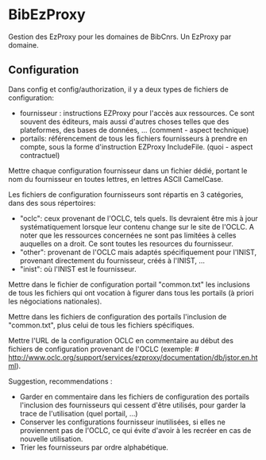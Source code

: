 # BibEzProxy

Gestion des EzProxy pour les domaines de BibCnrs. Un EzProxy par domaine.

## Configuration

Dans config et config/authorization, il y a deux types de fichiers de configuration:
- fournisseur : instructions EZProxy pour l'accès aux ressources. Ce sont souvent des éditeurs, mais aussi d'autres choses telles que des plateformes, des bases de données, ... (comment - aspect technique)
- portails: référencement de tous les fichiers fournisseurs à prendre en compte, sous la forme d'instruction EZProxy IncludeFile. (quoi - aspect contractuel)

Mettre chaque configuration fournisseur dans un fichier dédié, portant le nom du fournisseur en toutes lettres, en lettres ASCII CamelCase.

Les fichiers de configuration fournisseurs sont répartis en 3 catégories, dans des sous répertoires:
- "oclc": ceux provenant de l'OCLC, tels quels. Ils devraient être mis à jour systématiquement lorsque leur contenu change sur le site de l'OCLC. A noter que les ressources concernées ne sont pas limitées à celles auquelles on a droit. Ce sont toutes les resources du fournisseur.
- "other": provenant de l'OCLC mais adaptés spécifiquement pour l'INIST, provenant directement du fournisseur, créés à l'INIST, ...
- "inist": où l'INIST est le fournisseur.

Mettre dans le fichier de configuration portail "common.txt" les inclusions de tous les fichiers qui ont vocation à figurer dans tous les portails (à priori les négociations nationales).

Mettre dans les fichiers de configuration des portails l'inclusion de "common.txt", plus celui de tous les fichiers spécifiques.

Mettre l'URL de la configuration OCLC en commentaire au début des fichiers de configuration provenant de l'OCLC (exemple: # http://www.oclc.org/support/services/ezproxy/documentation/db/jstor.en.html).

Suggestion, recommendations :
- Garder en commentaire dans les fichiers de configuration des portails l'inclusion des fournisseurs qui cessent d'être utilisés, pour garder la trace de l'utilisation (quel portail, ...)
- Conserver les configurations fournisseur inutilisées, si elles ne proviennent pas de l'OCLC, ce qui évite d'avoir à les recréer en cas de nouvelle utilisation.
- Trier les fournisseurs par ordre alphabétique.
